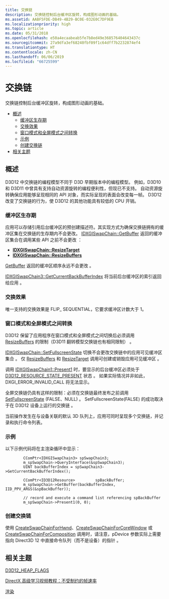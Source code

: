 ```yaml
---
title: 交换链
description: 交换链控制后台缓冲区旋转，构成图形动画的基础。
ms.assetid: AABF5FDE-DB49-4B29-BC0E-032E0C7DF9EB
ms.localizationpriority: high
ms.topic: article
ms.date: 05/31/2018
ms.openlocfilehash: e50a4ecaabeab5fe7b8ed49e368576404643437c
ms.sourcegitcommit: 27a9dfa3ef68240fbf09f1c64dff7b2232874ef4
ms.translationtype: HT
ms.contentlocale: zh-CN
ms.lasthandoff: 06/06/2019
ms.locfileid: "66725599"
---
```

# <a name="swap-chains"></a>交换链

交换链控制后台缓冲区旋转，构成图形动画的基础。

-   [概述](#overview)
    -   [缓冲区生存期](#buffer-lifetime)
    -   [交换效果](#swap-effects)
    -   [窗口模式和全屏模式之间转换](#transitioning-between-windowed-and-full-screen-modes)
    -   [示例](#example)
    -   [创建交换链](#creating-swap-chains)
-   [相关主题](#related-topics)

## <a name="overview"></a>概述

D3D12 中交换链的编程模型不同于 D3D 早期版本中的编程模型。 例如，D3D10 和 D3D11 中曾具有支持自动资源旋转的编程便利性，但现已不支持。 自动资源旋转确保应用能够呈现相同的 API 对象，而实际呈现的表面会改变每一帧。 D3D12 改变了交换链的行为，使 D3D12 的其他功能具有较低的 CPU 开销。

### <a name="buffer-lifetime"></a>缓冲区生存期

应用可以存储引用后台缓冲区的预创建描述符。其实现方式为确保交换链拥有的缓冲区集在交换链的生存期内不会更改。 [IDXGISwapChain::GetBuffer](https://docs.microsoft.com/windows/desktop/api/dxgi/nf-dxgi-idxgiswapchain-getbuffer) 返回的缓冲区集合在调用某些 API 之前不会更改  ：

-   [**IDXGISwapChain::ResizeTarget**](https://docs.microsoft.com/windows/desktop/api/dxgi/nf-dxgi-idxgiswapchain-resizetarget)
-   [**IDXGISwapChain::ResizeBuffers**](https://docs.microsoft.com/windows/desktop/api/dxgi/nf-dxgi-idxgiswapchain-resizebuffers)

[GetBuffer](https://docs.microsoft.com/windows/desktop/api/dxgi/nf-dxgi-idxgiswapchain-getbuffer) 返回的缓冲区顺序永远不会更改  。

[IDXGISwapChain3::GetCurrentBackBufferIndex](https://docs.microsoft.com/windows/desktop/api/dxgi1_4/nf-dxgi1_4-idxgiswapchain3-getcurrentbackbufferindex) 将当前后台缓冲区的索引返回给应用  。

### <a name="swap-effects"></a>交换效果

唯一支持的交换效果是 FLIP\_ SEQUENTIAL，它要求缓冲区计数大于 1。

### <a name="transitioning-between-windowed-and-full-screen-modes"></a>窗口模式和全屏模式之间转换

D3D12 保留了应用程序在窗口模式和全屏模式之间切换后必须调用 [ResizeBuffers](https://docs.microsoft.com/windows/desktop/api/dxgi/nf-dxgi-idxgiswapchain-resizebuffers) 的限制（D3D11 翻转模型交换链也有相同限制）  。

[IDXGISwapChain::SetFullscreenState](https://docs.microsoft.com/windows/desktop/api/dxgi/nf-dxgi-idxgiswapchain-setfullscreenstate) 切换不会更改交换链中的应用可见缓冲区集合  。 仅 [ResizeBuffers](https://docs.microsoft.com/windows/desktop/api/dxgi/nf-dxgi-idxgiswapchain-resizebuffers) 和 [ResizeTarget](https://docs.microsoft.com/windows/desktop/api/dxgi/nf-dxgi-idxgiswapchain-resizetarget) 调用可创建或销毁应用可见缓冲区   。

调用 [IDXGISwapChain1::Present1](https://docs.microsoft.com/windows/desktop/api/dxgi1_2/nf-dxgi1_2-idxgiswapchain1-present1) 时，要显示的后台缓冲区必须处于 [D3D12\_RESOURCE\_STATE\_PRESENT](/windows/desktop/api/d3d12/ne-d3d12-d3d12_resource_states) 状态   。 如果实际情况并非如此，DXGI\_ERROR\_INVALID\_CALL 将无法显示。

全屏交换链仍具有这样的限制：必须在交换链最终发布之前调用 [SetFullscreenState](https://docs.microsoft.com/windows/desktop/api/dxgi/nf-dxgi-idxgiswapchain-setfullscreenstate) (FALSE、NULL)  。 SetFullscreenState(FALSE) 的成功取决于在 D3D12 设备上运行的交换链  。

当前操作发生在与设备关联的默认 3D 队列上，应用可同时呈现多个交换链，并记录和执行命令列表。

### <a name="example"></a>示例

以下示例代码将在主渲染循环中显示：

``` syntax
        CComPtr<IDXGISwapChain3> spSwapChain3;
        m_spSwapChain->QueryInterface(&spSwapChain3);
        UINT backBufferIndex = spSwapChain3->GetCurrentBackBufferIndex();

        CComPtr<ID3D12Resource>         spBackBuffer;
        m_spSwapChain->GetBuffer(backBufferIndex, IID_PPV_ARGS(&spBackBuffer));

        // record and execute a command list referencing spBackBuffer
        m_spSwapChain->Present1(0, 0);
```

### <a name="creating-swap-chains"></a>创建交换链

使用 [CreateSwapChainForHwnd](https://docs.microsoft.com/windows/desktop/api/dxgi1_2/nf-dxgi1_2-idxgifactory2-createswapchainforhwnd)、[CreateSwapChainForCoreWindow](https://docs.microsoft.com/windows/desktop/api/dxgi1_2/nf-dxgi1_2-idxgifactory2-createswapchainforcorewindow) 或 [CreateSwapChainForComposition](https://docs.microsoft.com/windows/desktop/api/dxgi1_2/nf-dxgi1_2-idxgifactory2-createswapchainforcomposition) 调用时，请注意，pDevice 参数实际上需要指向 Direct3D 12 中直接命令队列（而不是设备）的指针     。

## <a name="related-topics"></a>相关主题

<dl> <dt>

[D3D12\_HEAP\_FLAGS](/windows/desktop/api/d3d12/ne-d3d12-d3d12_heap_flags) 
</dt> <dt>

[DirectX 高级学习视频教程：不受制约的帧速率](https://www.youtube.com/watch?v=wn02zCXa9IU)
</dt> <dt>

[渲染](rendering.md)
</dt> </dl>

 

 




